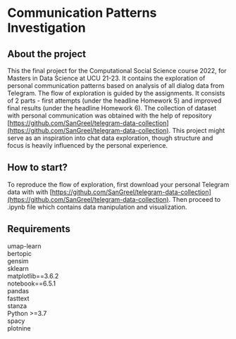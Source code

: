 # Communication Patterns Investigation

## About the project
This the final project for the Computational Social Science course 2022, for Masters in Data Science at UCU 21-23.
It contains the exploration of personal communication patterns based on analysis of all dialog data from Telegram.
The flow of exploration is guided by the assignments. 
It consists of 2 parts - first attempts (under the headline Homework 5) and improved final results (under the headline Homework 6).
The collection of dataset with personal communication was obtained with the help of repository [https://github.com/SanGreel/telegram-data-collection](https://github.com/SanGreel/telegram-data-collection).
This project might serve as an inspiration into chat data exploration, though structure and focus is heavily influenced by the personal experience.

## How to start?
To reproduce the flow of exploration, first download your personal Telegram data with with [https://github.com/SanGreel/telegram-data-collection](https://github.com/SanGreel/telegram-data-collection).
Then proceed to .ipynb file which contains data manipulation and visualization.

## Requirements
umap-learn <br />
bertopic <br />
gensim <br />
sklearn <br />
matplotlib==3.6.2 <br />
notebook==6.5.1 <br />
pandas <br />
fasttext <br />
stanza <br />
Python >=3.7 <br />
spacy <br />
plotnine <br />
